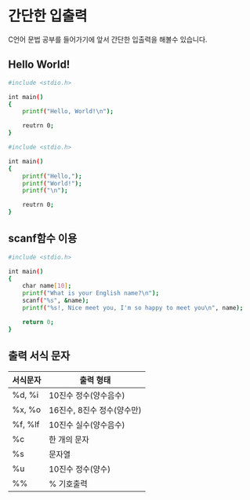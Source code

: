 # 간단한 입출력 
C언어 문법 공부를 들어가기에 앞서 간단한 입출력을 해볼수 있습니다.

## Hello World!

```sh
#include <stdio.h>

int main()
{
	printf("Hello, World!\n");

	reutrn 0;
}
````

```sh
#include <stdio.h>

int main()
{
	printf("Hello,");
	printf("World!");
	printf("\n");

	reutrn 0;
}
```
## scanf함수 이용

```sh
#include <stdio.h>

int main()
{
	char name[10];
	printf("What is your English name?\n");
	scanf("%s", &name);
	printf("%s!, Nice meet you, I'm so happy to meet you\n", name);

	return 0;
}
```

## 출력 서식 문자
 서식문자 | 출력 형태					 
--- | ---|
 %d, %i   | 10진수 정수(양수음수) 		 
 %x, %o   | 16진수, 8진수 정수(양수만)  
 %f, %lf  | 10진수 실수(양수음수)		 
 %c	   | 한 개의 문자 				 
 %s	   | 문자열						 
 %u 	   | 10진수 정수(양수)			 
 %%	   | % 기호출력					 


